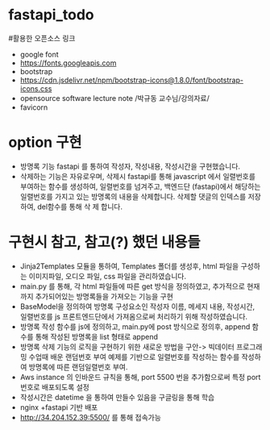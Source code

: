 # fastapi_todo


#활용한 오픈소스 링크
- google font
- https://fonts.googleapis.com
- bootstrap
- https://cdn.jsdelivr.net/npm/bootstrap-icons@1.8.0/font/bootstrap-icons.css
- opensource software lecture note /박규동 교수님/강의자료/
- favicorn


# option 구현
- 방명록 기능 fastapi 를 통하여 작성자, 작성내용, 작성시간을 구현했습니다.
- 삭제하는 기능은 자유로우며, 삭제시 fastapi를 통해 javascript 에서 일렬번호를 부여하는 함수를 생성하여, 일렬번호를 넘겨주고,
  백엔드단 (fastapi)에서 해당하는 일렬번호를 가지고 있는 방명록의 내용을 삭제합니다. 삭제할 댓글의 인덱스를 저장하여, del함수를 통해 삭   제 합니다.


# 구현시 참고, 참고(?) 했던 내용들
- Jinja2Templates 모듈을 통하여, Templates 폴더를 생성후, html 파일을 구성하는 이미지파일, 오디오 파일, css 파일을 관리하였습니다.
- main.py 를 통해, 각 html 파일들에 따른 get 방식을 정의하였고, 추가적으로 현재까지 추가되어있는 방명록들을 가져오는 기능을 구현
- BaseModel을 정의하여 방명록 구성요소인 작성자 이름, 메세지 내용, 작성시간, 일렬번호를 js 프론트엔드단에서 가져옴으로써 처리하기 위해    작성하였습니다.
- 방명록 작성 함수를 js에 정의하고, main.py에 post 방식으로 정의후, append 함수를 통해 작성된 방명록을 list 형태로 append
- 방명록 삭제 기능의 로직을 구현하기 위한 새로운 방법을 구안-> 빅데이터 프로그래밍 수업때 배운 랜덤번호 부여 예제를 기반으로 일렬번호를 
  작성하는 함수를 작성하여 방명록에 따른 랜덤일렬번호 부여.
- Aws instance 의 인바운드 규칙을 통해, port 5500 번을 추가함으로써 특정 port 번호로 배포되도록 설정
- 작성시간은 datetime 을 통하여 만들수 있음을 구글링을 통해 학습
- nginx +fastapi 기반 배포
- http://34.204.152.39:5500/ 를 통해 접속가능
